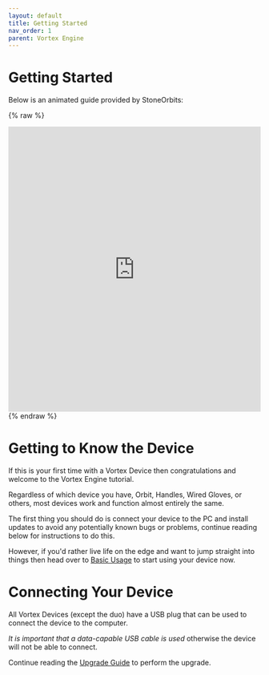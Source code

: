 ```yaml
---
layout: default
title: Getting Started
nav_order: 1
parent: Vortex Engine
---
```


# Getting Started

Below is an animated guide provided by StoneOrbits:

{% raw %}
<iframe src="https://docs.google.com/presentation/d/e/2PACX-1vRLsq6i3h9JlYHX0wS3SG9eDZ1vzIsRIU8GAZ9C2QW80uRoexr6_MAmvv_RAu7yuKxZiHy0dH9s2c3q/embed?start=false&loop=false&delayms=3000" frameborder="0" width="100%" height="569" allowfullscreen="true" mozallowfullscreen="true" webkitallowfullscreen="true"></iframe>
{% endraw %}

# Getting to Know the Device

If this is your first time with a Vortex Device then congratulations and welcome to the Vortex Engine tutorial.

Regardless of which device you have, Orbit, Handles, Wired Gloves, or others, most devices work and function almost entirely the same.

The first thing you should do is connect your device to the PC and install updates to avoid any potentially known bugs or problems, continue reading below for instructions to do this.

However, if you'd rather live life on the edge and want to jump straight into things then head over to [Basic Usage](basic_usage.html) to start using your device now.

# Connecting Your Device

All Vortex Devices (except the duo) have a USB plug that can be used to connect the device to the computer.

_It is important that a data-capable USB cable is used_ otherwise the device will not be able to connect.

Continue reading the [Upgrade Guide](upgrade_guide.html) to perform the upgrade.
